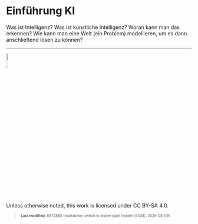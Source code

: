 # Einführung KI

Was ist Intelligenz? Was ist künstliche Intelligenz? Woran kann man das
erkennen? Wie kann man eine Welt (ein Problem) modellieren, um es dann
anschließend lösen zu können?

------------------------------------------------------------------------

<img src="https://licensebuttons.net/l/by-sa/4.0/88x31.png" width="10%">

Unless otherwise noted, this work is licensed under CC BY-SA 4.0.

<blockquote><p><sup><sub><strong>Last modified:</strong> 6672880 (markdown: switch to leaner yaml header (#438), 2025-08-09)<br></sub></sup></p></blockquote>

